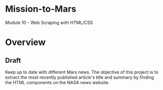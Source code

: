 # Mission-to-Mars
Module 10 - Web Scraping with HTML/CSS

# Overview
## Draft
Keep up to date with different Mars news. The objective of this project is to extract the most recently published article's title and summary by finding the HTML components on the NASA news website.
